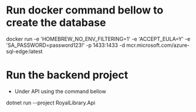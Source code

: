 # Run docker command bellow to create the database

docker run -e 'HOMEBREW_NO_ENV_FILTERING=1' -e 'ACCEPT_EULA=Y' -e 'SA_PASSWORD=password123!' -p 1433:1433 -d mcr.microsoft.com/azure-sql-edge:latest


# Run the backend project 

- Under API using the command bellow

dotnet run --project RoyalLibrary.Api


